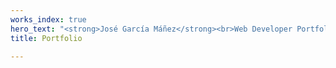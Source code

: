 ```yaml
---
works_index: true
hero_text: "<strong>José García Máñez</strong><br>Web Developer Portfolio"
title: Portfolio

---
```

<Hero :text="$page.frontmatter.hero_text" />
<WorksList />